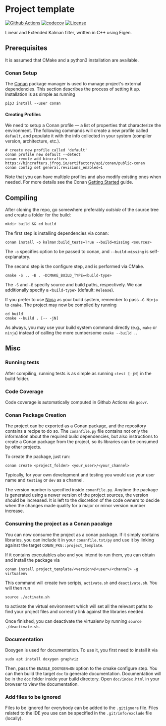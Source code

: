 # Project template

[![Github Actions](https://github.com/francescoseccamonte/kalman/actions/workflows/build.yml/badge.svg)](https://github.com/francescoseccamonte/kalman/actions/workflows/build.yml) [![codecov](https://codecov.io/gh/francescoseccamonte/kalman/branch/main/graph/badge.svg?token=ayRENb8Avd)](https://codecov.io/gh/francescoseccamonte/kalman) [![License](https://img.shields.io/badge/License-Apache%202.0-blue.svg)](https://opensource.org/licenses/Apache-2.0)

Linear and Extended Kalman filter, written in C++ using Eigen.

## Prerequisites

It is assumed that CMake and a python3 installation are available.

### Conan Setup

The [Conan](https://conan.io) package manager is used to manage project's external
dependencies.
This section describes the process of setting it up.
Installation is as simple as running

```
pip3 install --user conan
```

#### Creating Profiles
We need to setup a Conan profile — a list of properties that characterize the
environment.
The following commands will create a new profile called `default`, and populate it with the info collected in your system (compiler version, architecture, etc.).
```
# create new profile called 'default'
conan profile new default --detect
conan remote add bincrafters https://bincrafters.jfrog.io/artifactory/api/conan/public-conan
conan config set general.revisions_enabled=1
```

Note that you can have multiple profiles and also modify existing ones when needed.
For more details see the Conan [Getting Started](https://docs.conan.io/en/latest/getting_started.html) guide.

## Compiling

After cloning the repo, go somewhere preferably _outside_ of the source tree and create a folder for the build:

```
mkdir build && cd build
```

The first step is installing dependencies via conan:

```
conan install -o kalman:build_tests=True --build=missing <sources>
```
The `-o` specifies option to be passed to conan, and `--build-missing` is self-explanatory.

The second step is the configure step, and is performed via CMake.

```
cmake -S .. -B . -DCMAKE_BUILD_TYPE=<build-type>
```
The `-S` and `-B` specify source and build paths, respectively.
We can additionally specify a `<build-type>` (default: `Release`).

If you prefer to use [Ninja](https://ninja-build.org/) as your build system,
remember to pass `-G Ninja` to `cmake`.  The project may now be compiled by running
```
cd build
cmake --build . [-- -jN]
```
As always, you may use your build system command directly (e.g., `make` or `ninja`) instead
of calling the more cumbersome `cmake --build .`.

## Misc

### Running tests

After compiling, running tests is as simple as running `ctest [-jN]` in the build folder.

### Code Coverage

Code coverage is automatically computed in Github Actions via `gcovr`.

### Conan Package Creation

The project can be exported as a Conan package, and the repository contains
a recipe to do so.  The `conanfile.py` file contains not only the information
about the required build dependencies, but also instructions to create a Conan
package from the project, so its libraries can be consumed by other projects.

To create the package, just run:

```
conan create <project_folder> <your_user>/<your_channel>
```

Typically, for your own development and testing you would use your user name
and `testing` or `dev` as a channel.

The version number is specified inside `conanfile.py`. Anytime the package is
generated using a newer version of the project sources, the version should
be increased. It is left to the discretion of the code owners to decide
when the changes made qualify for a major or minor version number increase.

### Consuming the project as a Conan pacakge

You can now consume the project as a conan package. If it simply contains libraries, you can include
it in your `conanfile.txt/py` and use it by linking against the target `CONAN_PKG::project_template`.

If it contains executables also and you intend to run them, you can obtain and install the package via
```
conan install project_template/<version>@<user>/<channel> -g virtualenv
```

This command will create two scripts, `activate.sh` and `deactivate.sh`. You will then run

```
source ./activate.sh
```

to activate the virtual environment which will set all the relevant paths to find your project files and correctly link against the libraries needed.

Once finished, you can deactivate the virtualenv by running `source ./deactivate.sh`.

### Documentation
Doxygen is used for documentation. To use it, you first need to install it via
```
sudo apt install doxygen graphviz
```

Then, pass the `ENABLE_DOXYGEN=ON` option to the cmake configure step. You can then build the target `doc` to generate documentation.
Documentation will be in the `doc` folder inside your build directory. Open `doc/index.html` in your browser to view the documentation.

### Add files to be ignored

Files to be ignored for everybody can be added to the `.gitignore` file. Files related to the IDE you use can be specified in the `.git/info/exclude` file (locally).
